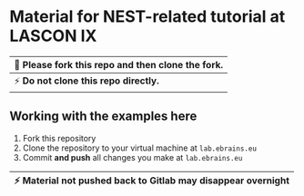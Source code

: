 # Material for NEST-related tutorial at LASCON IX

| :memo:  Please **fork** this repo and then clone the fork. |
|------------------------------------------------------------|
| :zap:  **Do not clone this repo directly.** |

## Working with the examples here

1. Fork this repository
1. Clone the repository to your virtual machine at `lab.ebrains.eu`
1. Commit **and push** all changes you make at `lab.ebrains.eu`

| :zap:  Material not pushed back to Gitlab may **disappear overnight** |
|-----------------------------------------------------------------------|


